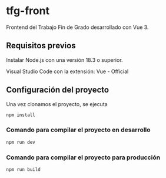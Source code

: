 # tfg-front

Frontend del Trabajo Fin de Grado desarrollado con Vue 3.

## Requisitos previos

Instalar Node.js con una versión 18.3 o superior.

Visual Studio Code con la extensión: Vue - Official

## Configuración del proyecto

Una vez clonamos el proyecto, se ejecuta
```sh
npm install
```

### Comando para compilar el proyecto en desarrollo

```sh
npm run dev
```

### Comando para compilar el proyecto para producción

```sh
npm run build
```
